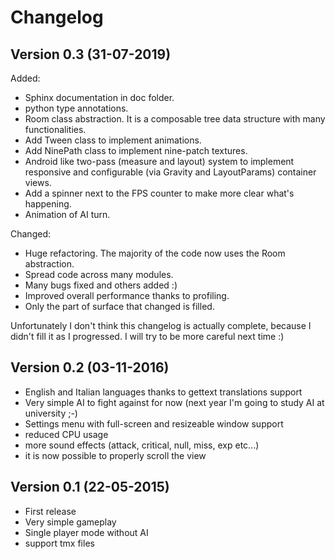 # Changelog

## Version 0.3 (31-07-2019)

Added:

- Sphinx documentation in doc folder.
- python type annotations.
- Room class abstraction. It is a composable tree data structure with many functionalities.
- Add Tween class to implement animations.
- Add NinePath class to implement nine-patch textures.
- Android like two-pass (measure and layout) system to implement responsive and configurable (via Gravity and LayoutParams) container views.
- Add a spinner next to the FPS counter to make more clear what's happening.
- Animation of AI turn.

Changed:

- Huge refactoring. The majority of the code now uses the Room abstraction.
- Spread code across many modules.
- Many bugs fixed and others added :)
- Improved overall performance thanks to profiling.
- Only the part of surface that changed is filled.

Unfortunately I don't think this changelog is actually complete, because I didn't fill it as I progressed. I will try to be more careful next time :)

## Version 0.2 (03-11-2016)

- English and Italian languages thanks to gettext translations support
- Very simple AI to fight against for now (next year I'm going to study AI at university ;-)
- Settings menu with full-screen and resizeable window support
- reduced CPU usage
- more sound effects (attack, critical, null, miss, exp etc...)
- it is now possible to properly scroll the view

## Version 0.1 (22-05-2015)

- First release
- Very simple gameplay
- Single player mode without AI
- support tmx files
